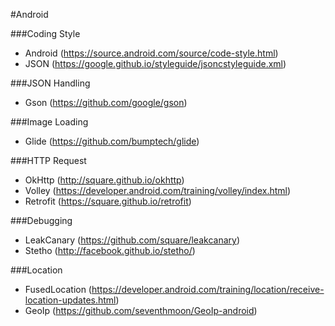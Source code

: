 #Android


###Coding Style
- Android (https://source.android.com/source/code-style.html)
- JSON (https://google.github.io/styleguide/jsoncstyleguide.xml)


###JSON Handling
- Gson (https://github.com/google/gson)


###Image Loading
- Glide (https://github.com/bumptech/glide)


###HTTP Request
- OkHttp (http://square.github.io/okhttp)
- Volley (https://developer.android.com/training/volley/index.html)
- Retrofit (https://square.github.io/retrofit)


###Debugging
- LeakCanary (https://github.com/square/leakcanary)
- Stetho (http://facebook.github.io/stetho/)


###Location
- FusedLocation
(https://developer.android.com/training/location/receive-location-updates.html)
- GeoIp (https://github.com/seventhmoon/GeoIp-android)
